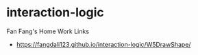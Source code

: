 # interaction-logic
Fan Fang's Home Work Links


- https://fangdali123.github.io/interaction-logic/W5DrawShape/
